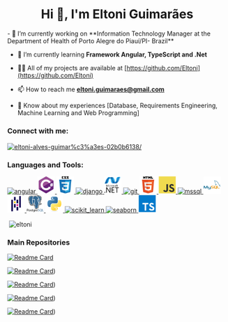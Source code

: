 <h1 align="center">Hi 👋, I'm Eltoni Guimarães</h1>
- 🔭 I’m currently working on **Information Technology Manager at the Department of Health of Porto Alegre do Piauí/PI- Brazil**

- 🌱 I’m currently learning **Framework Angular, TypeScript and .Net**

- 👨‍💻 All of my projects are available at [https://github.com/Eltoni](https://github.com/Eltoni)

- 📫 How to reach me **eltoni.guimaraes@gmail.com**

- 📄 Know about my experiences [Database, Requirements Engineering, Machine Learning and Web Programming]

<h3 align="left">Connect with me:</h3>
<p align="left">
<a href="https://linkedin.com/in/eltoni-alves-guimar%c3%a3es-02b0b6138/" target="blank"><img align="center" src="https://raw.githubusercontent.com/rahuldkjain/github-profile-readme-generator/master/src/images/icons/Social/linked-in-alt.svg" alt="eltoni-alves-guimar%c3%a3es-02b0b6138/" height="30" width="40" /></a>
</p>

<h3 align="left">Languages and Tools:</h3>
<p align="left"> <a href="https://angular.io" target="_blank" rel="noreferrer"> <img src="https://angular.io/assets/images/logos/angular/angular.svg" alt="angular" width="40" height="40"/> </a> <a href="https://www.w3schools.com/cs/" target="_blank" rel="noreferrer"> <img src="https://raw.githubusercontent.com/devicons/devicon/master/icons/csharp/csharp-original.svg" alt="csharp" width="40" height="40"/> </a> <a href="https://www.w3schools.com/css/" target="_blank" rel="noreferrer"> <img src="https://raw.githubusercontent.com/devicons/devicon/master/icons/css3/css3-original-wordmark.svg" alt="css3" width="40" height="40"/> </a> <a href="https://www.djangoproject.com/" target="_blank" rel="noreferrer"> <img src="https://cdn.worldvectorlogo.com/logos/django.svg" alt="django" width="40" height="40"/> </a> <a href="https://dotnet.microsoft.com/" target="_blank" rel="noreferrer"> <img src="https://raw.githubusercontent.com/devicons/devicon/master/icons/dot-net/dot-net-original-wordmark.svg" alt="dotnet" width="40" height="40"/> </a> <a href="https://git-scm.com/" target="_blank" rel="noreferrer"> <img src="https://www.vectorlogo.zone/logos/git-scm/git-scm-icon.svg" alt="git" width="40" height="40"/> </a> <a href="https://www.w3.org/html/" target="_blank" rel="noreferrer"> <img src="https://raw.githubusercontent.com/devicons/devicon/master/icons/html5/html5-original-wordmark.svg" alt="html5" width="40" height="40"/> </a> <a href="https://developer.mozilla.org/en-US/docs/Web/JavaScript" target="_blank" rel="noreferrer"> <img src="https://raw.githubusercontent.com/devicons/devicon/master/icons/javascript/javascript-original.svg" alt="javascript" width="40" height="40"/> </a> <a href="https://www.microsoft.com/en-us/sql-server" target="_blank" rel="noreferrer"> <img src="https://www.svgrepo.com/show/303229/microsoft-sql-server-logo.svg" alt="mssql" width="40" height="40"/> </a> <a href="https://www.mysql.com/" target="_blank" rel="noreferrer"> <img src="https://raw.githubusercontent.com/devicons/devicon/master/icons/mysql/mysql-original-wordmark.svg" alt="mysql" width="40" height="40"/> </a> <a href="https://pandas.pydata.org/" target="_blank" rel="noreferrer"> <img src="https://raw.githubusercontent.com/devicons/devicon/2ae2a900d2f041da66e950e4d48052658d850630/icons/pandas/pandas-original.svg" alt="pandas" width="40" height="40"/> </a> <a href="https://www.postgresql.org" target="_blank" rel="noreferrer"> <img src="https://raw.githubusercontent.com/devicons/devicon/master/icons/postgresql/postgresql-original-wordmark.svg" alt="postgresql" width="40" height="40"/> </a> <a href="https://www.python.org" target="_blank" rel="noreferrer"> <img src="https://raw.githubusercontent.com/devicons/devicon/master/icons/python/python-original.svg" alt="python" width="40" height="40"/> </a> <a href="https://scikit-learn.org/" target="_blank" rel="noreferrer"> <img src="https://upload.wikimedia.org/wikipedia/commons/0/05/Scikit_learn_logo_small.svg" alt="scikit_learn" width="40" height="40"/> </a> <a href="https://seaborn.pydata.org/" target="_blank" rel="noreferrer"> <img src="https://seaborn.pydata.org/_images/logo-mark-lightbg.svg" alt="seaborn" width="40" height="40"/> </a> <a href="https://www.typescriptlang.org/" target="_blank" rel="noreferrer"> <img src="https://raw.githubusercontent.com/devicons/devicon/master/icons/typescript/typescript-original.svg" alt="typescript" width="40" height="40"/> </a> </p>

<p>&nbsp;<img align="center" src="https://github-readme-stats.vercel.app/api?username=eltoni&show_icons=true&locale=en" alt="eltoni" /></p>

<h3 align="left">Main Repositories </h3>

[![Readme Card](https://github-readme-stats.vercel.app/api/pin/?username=eltoni&repo=flobike-ecommerce)](https://github.com/eltoni/flobike-ecommerce)

[![Readme Card](https://github-readme-stats.vercel.app/api/pin/?username=eltoni&repo=diario)](https://github.com/Eltoni/diario))

[![Readme Card](https://github-readme-stats.vercel.app/api/pin/?username=eltoni&repo=MeuCorresAPI)](https://github.com/Eltoni/MeuCorresAPI))

[![Readme Card](https://github-readme-stats.vercel.app/api/pin/?username=eltoni&repo=MeuCorresAPI)](https://github.com/Eltoni/MeuCorresAPI))

[![Readme Card](https://github-readme-stats.vercel.app/api/pin/?username=eltoni&repo=CORRES-API-FRONT)](https://github.com/Eltoni/CORRES-API-FRONT))



